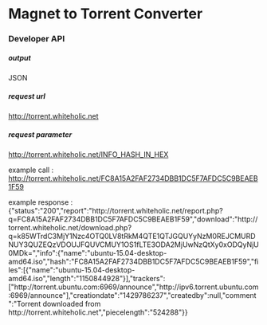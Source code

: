 # Magnet to Torrent Converter 


### Developer API 







##### output

JSON









##### request url

http://torrent.whiteholic.net









##### request parameter

http://torrent.whiteholic.net/INFO_HASH_IN_HEX


example call : http://torrent.whiteholic.net/FC8A15A2FAF2734DBB1DC5F7AFDC5C9BEAEB1F59

example response : {"status":"200","report":"http:\/\/torrent.whiteholic.net\/report.php?q=FC8A15A2FAF2734DBB1DC5F7AFDC5C9BEAEB1F59","download":"http:\/\/torrent.whiteholic.net\/download.php?q=k85WTrdC3MjY1Nzc4OTQ0LV8tRkM4QTE1QTJGQUYyNzM0REJCMURDNUY3QUZEQzVDOUJFQUVCMUY1OS1fLTE3ODA2MjUwNzQtXy0xODQyNjU0MDk=","info":{"name":"ubuntu-15.04-desktop-amd64.iso","hash":"FC8A15A2FAF2734DBB1DC5F7AFDC5C9BEAEB1F59","files":[{"name":"ubuntu-15.04-desktop-amd64.iso","length":"1150844928"}],"trackers":["http:\/\/torrent.ubuntu.com:6969\/announce","http:\/\/ipv6.torrent.ubuntu.com:6969\/announce"],"creationdate":"1429786237","createdby":null,"comment":"Torrent downloaded from http:\/\/torrent.whiteholic.net","piecelength":"524288"}}

